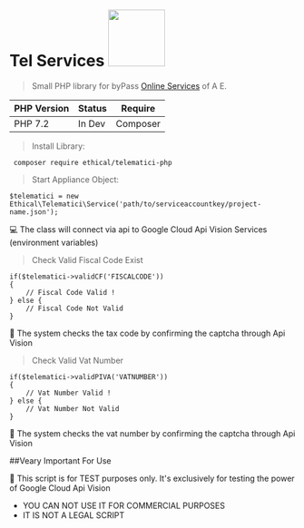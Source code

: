 # Tel Services <img src="https://telematici.agenziaentrate.gov.it/resources/img/AgenziaEntrate_logo_152.png" width="100">
> Small PHP library for byPass [Online Services](https://www.agenziaentrate.gov.it/wps/portal/entrate/servizi) of A E.

PHP Version  | Status  | Require
------------ | ------  | -------
PHP 7.2      | In Dev  | Composer

> Install Library:

` composer require ethical/telematici-php`

> Start Appliance Object:

```
$telematici = new Ethical\Telematici\Service('path/to/serviceaccountkey/project-name.json');
```
💻 The class will connect via api to Google Cloud Api Vision Services (environment variables)
> Check Valid Fiscal Code Exist

```
if($telematici->validCF('FISCALCODE'))
{
    // Fiscal Code Valid !
} else {
    // Fiscal Code Not Valid
}
```
🚀 The system checks the tax code by confirming the captcha through Api Vision

> Check Valid Vat Number
```
if($telematici->validPIVA('VATNUMBER'))
{
    // Vat Number Valid !
} else {
    // Vat Number Not Valid
}
```
🎂 The system checks the vat number by confirming the captcha through Api Vision

##Veary Important For Use

👻 This script is for TEST purposes only. It's exclusively for testing the power of Google Cloud Api Vision
* YOU CAN NOT USE IT FOR COMMERCIAL PURPOSES
* IT IS NOT A LEGAL SCRIPT